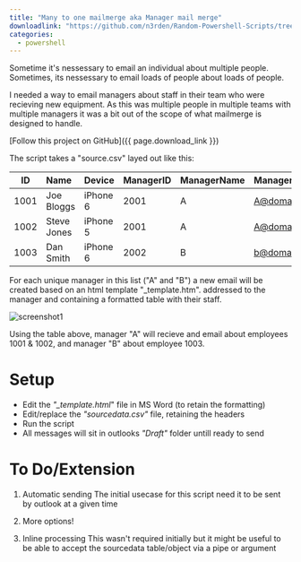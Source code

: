 ```yaml
---
title: "Many to one mailmerge aka Manager mail merge"
downloadlink: "https://github.com/n3rden/Random-Powershell-Scripts/tree/master/Start-ManagerMailMerge"
categories: 
  - powershell
---
```


Sometime it's nessessary to email an individual about multiple people. Sometimes, its nessessary to email loads of people about loads of people.

I needed a way to email managers about staff in their team who were recieving new equipment. As this was multiple people in multiple teams with multiple managers it was a bit out of the scope of what mailmerge is designed to handle.

[Follow this project on GitHub]({{ page.download_link }})



The script takes a "source.csv" layed out like this:

| ID | Name | Device | ManagerID | ManagerName | ManagerEmail |
|---|:---|:---|:---|:---|:---|
| 1001 | Joe Bloggs | iPhone 6 | 2001 | A | A@domain.com |
| 1002 | Steve Jones | iPhone 5 | 2001 | A | A@domain.com |
| 1003 | Dan Smith | iPhone 6 | 2002 | B | b@domain.com |


For each unique manager in this list ("A" and "B") a new email will be created based on an html template "_template.htm". addressed to the manager and containing a formatted table with their staff.

![screenshot1]({{"/assets/img/managermailmerge_1.PNG"}})

Using the table above, manager "A" will recieve and email about employees 1001 & 1002, and manager "B" about employee 1003. 


# Setup

* Edit the *"_template.html*" file in MS Word (to retain the formatting)
* Edit/replace the *"sourcedata.csv"* file, retaining the headers
* Run the script
* All messages will sit in outlooks *"Draft"* folder untill ready to send


# To Do/Extension
1) Automatic sending
    The initial usecase for this script need it to be sent by outlook at a given time

2) More options!

3) Inline processing
    This wasn't required initially but it might be useful to be able to accept the sourcedata table/object via a pipe or argument
